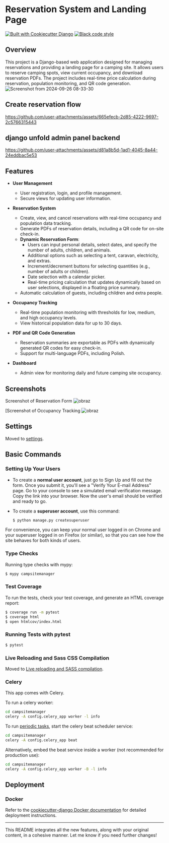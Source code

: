 # Reservation System and Landing Page


[![Built with Cookiecutter Django](https://img.shields.io/badge/built%20with-Cookiecutter%20Django-ff69b4.svg?logo=cookiecutter)](https://github.com/cookiecutter/cookiecutter-django/)
[![Black code style](https://img.shields.io/badge/code%20style-black-000000.svg)](https://github.com/ambv/black)

## Overview
This project is a Django-based web application designed for managing reservations and providing a landing page for a camping site. It allows users to reserve camping spots, view current occupancy, and download reservation PDFs. The project includes real-time price calculation during reservation, population monitoring, and QR code generation.
![Screenshot from 2024-09-26 08-33-30](https://github.com/user-attachments/assets/3fc047ad-9ebe-4613-a757-0e4bcb2be2df)


## Create reservation flow

https://github.com/user-attachments/assets/665efecb-2d85-4222-9697-2c5766315443

## django unfold admin panel backend

https://github.com/user-attachments/assets/d81a8b5d-1ad1-4045-8a44-24eddbac5e53


## Features

- **User Management**
  - User registration, login, and profile management.
  - Secure views for updating user information.

- **Reservation System**
  - Create, view, and cancel reservations with real-time occupancy and population data tracking.
  - Generate PDFs of reservation details, including a QR code for on-site check-in.
  - **Dynamic Reservation Form**: 
    - Users can input personal details, select dates, and specify the number of adults, children, and animals.
    - Additional options such as selecting a tent, caravan, electricity, and extras.
    - Increment/decrement buttons for selecting quantities (e.g., number of adults or children).
    - Date selection with a calendar picker.
    - Real-time pricing calculation that updates dynamically based on user selections, displayed in a floating price summary.
  - Automatic calculation of guests, including children and extra people.

- **Occupancy Tracking**
  - Real-time population monitoring with thresholds for low, medium, and high occupancy levels.
  - View historical population data for up to 30 days.

- **PDF and QR Code Generation**
  - Reservation summaries are exportable as PDFs with dynamically generated QR codes for easy check-in.
  - Support for multi-language PDFs, including Polish.

- **Dashboard**
  - Admin view for monitoring daily and future camping site occupancy.

## Screenshots

Screenshot of Reservation Form
![obraz](https://github.com/user-attachments/assets/80b640ae-45ec-4d44-b15d-682062400d6c)


[Screenshot of Occupancy Tracking 
![obraz](https://github.com/user-attachments/assets/7cd4d8b9-f4ec-4768-b326-49d539d67bd5)


## Settings
Moved to [settings](http://cookiecutter-django.readthedocs.io/en/latest/settings.html).

## Basic Commands

### Setting Up Your Users

- To create a **normal user account**, just go to Sign Up and fill out the form. Once you submit it, you'll see a "Verify Your E-mail Address" page. Go to your console to see a simulated email verification message. Copy the link into your browser. Now the user's email should be verified and ready to go.

- To create a **superuser account**, use this command:

    ```bash
    $ python manage.py createsuperuser
    ```

For convenience, you can keep your normal user logged in on Chrome and your superuser logged in on Firefox (or similar), so that you can see how the site behaves for both kinds of users.

### Type Checks
Running type checks with mypy:

```bash
$ mypy campsitemanager
```

### Test Coverage
To run the tests, check your test coverage, and generate an HTML coverage report:

```bash
$ coverage run -m pytest
$ coverage html
$ open htmlcov/index.html
```

### Running Tests with pytest

```bash
$ pytest
```

### Live Reloading and Sass CSS Compilation
Moved to [Live reloading and SASS compilation](https://cookiecutter-django.readthedocs.io/en/latest/developing-locally.html#sass-compilation-live-reloading).

### Celery
This app comes with Celery.

To run a celery worker:

```bash
cd campsitemanager
celery -A config.celery_app worker -l info
```

To run [periodic tasks](https://docs.celeryq.dev/en/stable/userguide/periodic-tasks.html), start the celery beat scheduler service:

```bash
cd campsitemanager
celery -A config.celery_app beat
```

Alternatively, embed the beat service inside a worker (not recommended for production use):

```bash
cd campsitemanager
celery -A config.celery_app worker -B -l info
```

## Deployment

### Docker
Refer to the [cookiecutter-django Docker documentation](http://cookiecutter-django.readthedocs.io/en/latest/deployment-with-docker.html) for detailed deployment instructions.

---

This README integrates all the new features, along with your original content, in a cohesive manner. Let me know if you need further changes!
